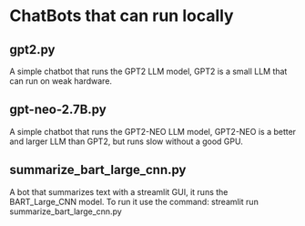 # ChatBots that can run locally

## gpt2.py
A simple chatbot that runs the GPT2 LLM model, GPT2 is a small LLM that can run on weak hardware.

## gpt-neo-2.7B.py
A simple chatbot that runs the GPT2-NEO LLM model, GPT2-NEO is a better and larger LLM than GPT2, but runs slow without a good GPU.

## summarize_bart_large_cnn.py
A bot that summarizes text with a streamlit GUI, it runs the BART_Large_CNN model.  To run it use the command: streamlit run summarize_bart_large_cnn.py
